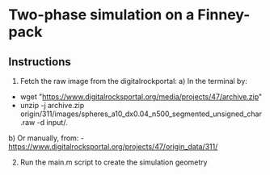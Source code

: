 # Two-phase simulation on a Finney-pack
## Instructions
1) Fetch the raw image from the digitalrockportal:
  a) In the terminal by:
  - wget "https://www.digitalrocksportal.org/media/projects/47/archive.zip"
  - unzip -j archive.zip origin/311/images/spheres_a10_dx0.04_n500_segmented_unsigned_char.raw -d input/.

  b) Or manually, from:
    - https://www.digitalrocksportal.org/projects/47/origin_data/311/

2) Run the main.m script to create the simulation geometry

